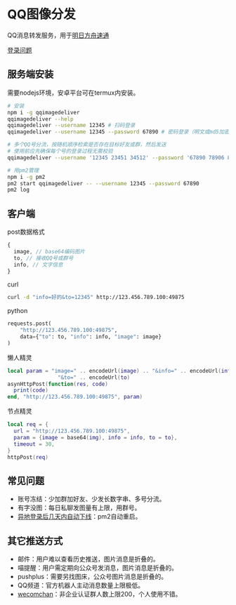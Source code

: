 # QQ图像分发

QQ消息转发服务，用于[明日方舟速通](https://github.com/tkkcc/arknights)

[登录问题](https://github.com/tkkcc/qqimagedeliver/issues/2)

## 服务端安装

需要nodejs环境，安卓平台可在termux内安装。

```sh
# 安装
npm i -g qqimagedeliver
qqimagedeliver --help
qqimagedeliver --username 12345 # 扫码登录
qqimagedeliver --username 12345 --password 67890 # 密码登录（明文或md5加密结果）

# 多个QQ号分流，按随机顺序检索是否存在目标好友或群，然后发送
# 使用前应先确保每个号的登录过程无需校验
qqimagedeliver --username '12345 23451 34512' --password '67890 78906 89067' --maxtry=2 --loglevel=warn

# 用pm2管理
npm i -g pm2
pm2 start qqimagedeliver -- --username 12345 --password 67890
pm2 log
```

## 客户端

post数据格式
```js
{
  image, // base64编码图片
  to, // 接收QQ号或群号
  info, // 文字信息
} 
```

curl
```sh
curl -d "info=好的&to=12345" http://123.456.789.100:49875
```

python
```python
requests.post(
    "http://123.456.789.100:49875",
    data={"to": to, "info": info, "image": image}
)
```

懒人精灵
```lua
local param = "image=" .. encodeUrl(image) .. "&info=" .. encodeUrl(info)
                "&to=" .. encodeUrl(to)
asynHttpPost(function(res, code)
  print(code)
end, "http://123.456.789.100:49875", param)
```

节点精灵
```lua
local req = {
  url = "http://123.456.789.100:49875",
  param = {image = base64(img), info = info, to = to},
  timeout = 30,
}
httpPost(req)
```

## 常见问题

- 账号冻结：少加群加好友、少发长数字串、多号分流。
- 有字没图：每日私聊发图量有上限，用群号。
- [异地登录后几天内自动下线](https://github.com/takayama-lily/oicq/issues/212)：pm2自动重启。

## 其它推送方式

- 邮件：用户难以查看历史推送，图片消息是折叠的。
- 喵提醒：用户需定期向公众号发消息，图片消息是折叠的。
- pushplus：需要另找图床，公众号图片消息是折叠的。
- QQ频道：官方机器人主动消息数量上限极低。
- [wecomchan](https://github.com/easychen/wecomchan)：非企业认证群人数上限200，个人使用不错。
